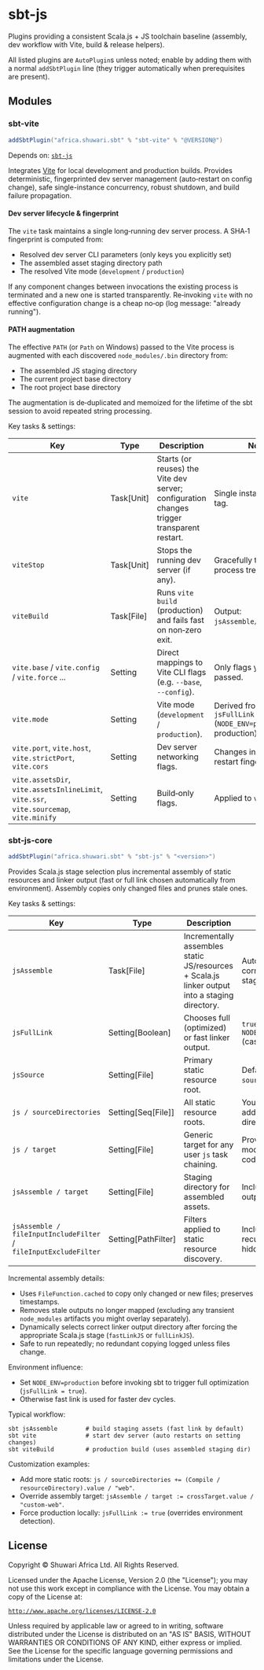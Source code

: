 # sbt-js

Plugins providing a consistent Scala.js + JS toolchain baseline (assembly, dev workflow with Vite, build & release helpers).

All listed plugins are `AutoPlugin`s unless noted; enable by adding them with a normal `addSbtPlugin` line (they trigger automatically when prerequisites are present).

## Modules

### sbt-vite

```scala
addSbtPlugin("africa.shuwari.sbt" % "sbt-vite" % "@VERSION@")
```

Depends on: [`sbt-js`](#sbt-js-core)

Integrates [Vite](https://vitejs.dev/) for local development and production builds. Provides deterministic, fingerprinted dev server management (auto‑restart on config change), safe single-instance concurrency, robust shutdown, and build failure propagation.

#### Dev server lifecycle & fingerprint

The `vite` task maintains a single long‑running dev server process. A SHA‑1 fingerprint is computed from:

* Resolved dev server CLI parameters (only keys you explicitly set)
* The assembled asset staging directory path
* The resolved Vite mode (`development` / `production`)

If any component changes between invocations the existing process is terminated and a new one is started transparently. Re‑invoking `vite` with no effective configuration change is a cheap no‑op (log message: "already running").

#### PATH augmentation

The effective `PATH` (or `Path` on Windows) passed to the Vite process is augmented with each discovered `node_modules/.bin` directory from:

* The assembled JS staging directory
* The current project base directory
* The root project base directory

The augmentation is de‑duplicated and memoized for the lifetime of the sbt session to avoid repeated string processing.

Key tasks & settings:

| Key | Type | Description | Notes |
|-----|------|-------------|-------|
| `vite` | Task[Unit] | Starts (or reuses) the Vite dev server; configuration changes trigger transparent restart. | Single instance via task tag. |
| `viteStop` | Task[Unit] | Stops the running dev server (if any). | Gracefully terminates process tree. |
| `viteBuild` | Task[File] | Runs `vite build` (production) and fails fast on non‑zero exit. | Output: `jsAssemble/target/dist`. |
| `vite.base` / `vite.config` / `vite.force` ... | Setting | Direct mappings to Vite CLI flags (e.g. `--base`, `--config`). | Only flags you set are passed. |
| `vite.mode` | Setting | Vite mode (`development` / `production`). | Derived from `jsFullLink` (`NODE_ENV=production` => production). |
| `vite.port`, `vite.host`, `vite.strictPort`, `vite.cors` | Setting | Dev server networking flags. | Changes included in restart fingerprint. |
| `vite.assetsDir`, `vite.assetsInlineLimit`, `vite.ssr`, `vite.sourcemap`, `vite.minify` | Setting | Build‑only flags. | Applied to `viteBuild`. |

### sbt-js-core

```scala
addSbtPlugin("africa.shuwari.sbt" % "sbt-js" % "<version>")
```

Provides Scala.js stage selection plus incremental assembly of static resources and linker output (fast or full link chosen automatically from environment). Assembly copies only changed files and prunes stale ones.

Key tasks & settings:

| Key | Type | Description | Notes |
|-----|------|-------------|-------|
| `jsAssemble` | Task[File] | Incrementally assembles static JS/resources + Scala.js linker output into a staging directory. | Auto depends on correct Scala.js stage. |
| `jsFullLink` | Setting[Boolean] | Chooses full (optimized) or fast linker output. | `true` iff `NODE_ENV=production` (case‑insensitive). |
| `jsSource` | Setting[File] | Primary static resource root. | Defaults: `(Compile / sourceDirectory)/js`. |
| `js / sourceDirectories` | Setting[Seq[File]] | All static resource roots. | You can append additional directories. |
| `js / target` | Setting[File] | Generic target for any user `js` task chaining. | Provided; not modified by plugin code. |
| `jsAssemble / target` | Setting[File] | Staging directory for assembled assets. | Includes full/fast link output + static files. |
| `jsAssemble / fileInputIncludeFilter` / `fileInputExcludeFilter` | Setting[PathFilter] | Filters applied to static resource discovery. | Include defaults: recursive; exclude hidden + directories. |

Incremental assembly details:

* Uses `FileFunction.cached` to copy only changed or new files; preserves timestamps.
* Removes stale outputs no longer mapped (excluding any transient `node_modules` artifacts you might overlay separately).
* Dynamically selects correct linker output directory after forcing the appropriate Scala.js stage (`fastLinkJS` or `fullLinkJS`).
* Safe to run repeatedly; no redundant copying logged unless files change.

Environment influence:

* Set `NODE_ENV=production` before invoking sbt to trigger full optimization (`jsFullLink = true`).
* Otherwise fast link is used for faster dev cycles.

Typical workflow:

```text
sbt jsAssemble        # build staging assets (fast link by default)
sbt vite              # start dev server (auto restarts on setting changes)
sbt viteBuild         # production build (uses assembled staging dir)
```

Customization examples:

* Add more static roots: `js / sourceDirectories += (Compile / resourceDirectory).value / "web"`.
* Override assembly target: `jsAssemble / target := crossTarget.value / "custom-web"`.
* Force production locally: `jsFullLink := true` (overrides environment detection).

## License

Copyright © Shuwari Africa Ltd. All Rights Reserved.

Licensed under the Apache License, Version 2.0 (the "License");
you may not use this work except in compliance with the License.
You may obtain a copy of the License at:

  [`http://www.apache.org/licenses/LICENSE-2.0`](https://www.apache.org/licenses/LICENSE-2.0)

Unless required by applicable law or agreed to in writing, software
distributed under the License is distributed on an "AS IS" BASIS,
WITHOUT WARRANTIES OR CONDITIONS OF ANY KIND, either express or implied.
See the License for the specific language governing permissions and
limitations under the License.
